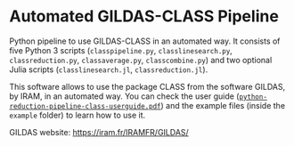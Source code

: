 # Automated GILDAS-CLASS Pipeline

Python pipeline to use GILDAS-CLASS in an automated way. It consists of five Python 3 scripts (`classpipeline.py`, `classlinesearch.py`, `classreduction.py`, `classaverage.py`, `classcombine.py`) and two optional Julia scripts (`classlinesearch.jl`, `classreduction.jl`).

This software allows to use the package CLASS from the software GILDAS, by IRAM, in an automated way. You can check the user guide ([`python-reduction-pipeline-class-userguide.pdf`](https://github.com/andresmegias/gildas-class-python/blob/main/python-reduction-pipeline-class-userguide.pdf)) and the example files (inside the `example` folder) to learn how to use it.

GILDAS website: https://iram.fr/IRAMFR/GILDAS/
